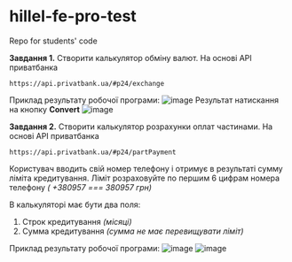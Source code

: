 # hillel-fe-pro-test
Repo for students' code

**Завдання 1.**
Створити калькулятор обміну валют. На основі API приватбанка
```
https://api.privatbank.ua/#p24/exchange
```

Приклад результату робочої програми:
![image](https://user-images.githubusercontent.com/37145227/191248719-d9537da9-33b4-45ba-aadd-9558986df1da.png)
Результат натискання на кнопку **Convert**
![image](https://user-images.githubusercontent.com/37145227/191248796-3abf972b-bdbf-43d5-9118-0a2d0b0e51f3.png)


**Завдання 2.**
Створити калькулятор розрахунки оплат частинами. На основі API приватбанка
```
https://api.privatbank.ua/#p24/partPayment
```
Користувач вводить свій номер телефону і отримує в результаті сумму ліміта кредитування.
Ліміт розраховуйте по першим 6 цифрам номера телефону _( +380957 === 380957 грн)_

В калькуляторі має бути два поля:
1) Строк кредитування _(місяці)_
2) Сумма кредитування _(сумма не має перевищувати ліміт)_

Приклад результату робочої програми:
![image](https://user-images.githubusercontent.com/37145227/191249671-ec03c87a-357f-45e8-bc27-ba5bb882765a.png)
![image](https://user-images.githubusercontent.com/37145227/191249764-6b9c9664-4e15-4cb4-873f-7687dbb6cbae.png)
